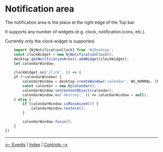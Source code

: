 # Notification area

The notification area is the place at the right edge of the Top bar.

It supports any number of widgets (e.g. clock, notification icons, etc.).

Currently only the clock widget is supported.

```javascript
    import {NjNotificationClock} from 'NjDesktop';
    const clockWidget = new NjNotificationClock();
    desktop.getNotificationArea().addWidget(clockWidget);
    let calendarWindow;
    
    clockWidget.on('click', () => {
    if (!calendarWindow) {
        calendarWindow = desktop.createWindow('calendar', WS_NORMAL, [NJ_CLOSE]);
        const calendar = new NjCalendar();
        calendarWindow.setContentObject(calendar);
        calendarWindow.on('destroy', () => calendarWindow = null);
    } else {
        if (calendarWindow.isMinimized()) {
            calendarWindow.restore();
        }

        calendarWindow.focus();
    }
})
```

---
[<-- Events](./events.md) |
[Index](./index.md) |
[Controls -->](./controls.md)
